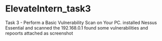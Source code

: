 # ElevateIntern_task3
Task 3 - Perform a Basic Vulnerability Scan on Your PC.
installed Nessus Essential and scanned the 192.168.0.1
found some vulnerabilities and repoorts attached as screenshot
